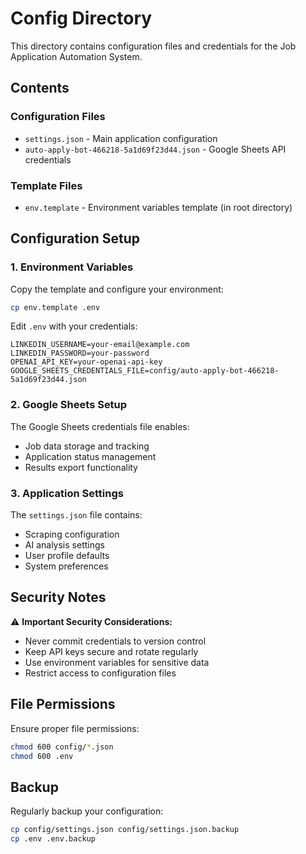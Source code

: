 # Config Directory

This directory contains configuration files and credentials for the Job Application Automation System.

## Contents

### **Configuration Files**
- `settings.json` - Main application configuration
- `auto-apply-bot-466218-5a1d69f23d44.json` - Google Sheets API credentials

### **Template Files**
- `env.template` - Environment variables template (in root directory)

## Configuration Setup

### **1. Environment Variables**
Copy the template and configure your environment:
```bash
cp env.template .env
```

Edit `.env` with your credentials:
```env
LINKEDIN_USERNAME=your-email@example.com
LINKEDIN_PASSWORD=your-password
OPENAI_API_KEY=your-openai-api-key
GOOGLE_SHEETS_CREDENTIALS_FILE=config/auto-apply-bot-466218-5a1d69f23d44.json
```

### **2. Google Sheets Setup**
The Google Sheets credentials file enables:
- Job data storage and tracking
- Application status management
- Results export functionality

### **3. Application Settings**
The `settings.json` file contains:
- Scraping configuration
- AI analysis settings
- User profile defaults
- System preferences

## Security Notes

⚠️ **Important Security Considerations:**
- Never commit credentials to version control
- Keep API keys secure and rotate regularly
- Use environment variables for sensitive data
- Restrict access to configuration files

## File Permissions

Ensure proper file permissions:
```bash
chmod 600 config/*.json
chmod 600 .env
```

## Backup

Regularly backup your configuration:
```bash
cp config/settings.json config/settings.json.backup
cp .env .env.backup
``` 